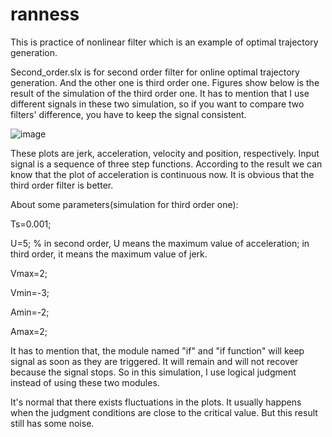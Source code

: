 # ranness

This is practice of nonlinear filter which is an example of optimal trajectory generation.

Second_order.slx is for second order filter for online optimal trajectory generation. And the other one is third order one. Figures show below is the result of the simulation of the third order one. It has to mention that I use different signals in these two simulation, so if you want to compare two filters' difference, you have to keep the signal consistent.

![image](https://user-images.githubusercontent.com/58969475/147307038-aa7449a1-5ffe-48f1-94b7-7707d1ed751f.png)

These plots are jerk, acceleration, velocity and position, respectively. Input signal is a sequence of three step functions. According to the result we can know that the plot of acceleration is continuous now. It is obvious that the third order filter is better.

About some parameters(simulation for third order one):

Ts=0.001;

U=5; % in second order, U means the maximum value of acceleration; in third order, it means the maximum value of jerk.

Vmax=2;

Vmin=-3;

Amin=-2;

Amax=2;

It has to mention that, the module named "if" and "if function"  will keep signal as soon as they are triggered. It will remain and will not recover because the signal stops. So in this simulation, I use logical judgment instead of using these two modules. 

It's normal that there exists fluctuations in the plots. It usually happens when the judgment conditions are close to the critical value. But this result still has some noise.
